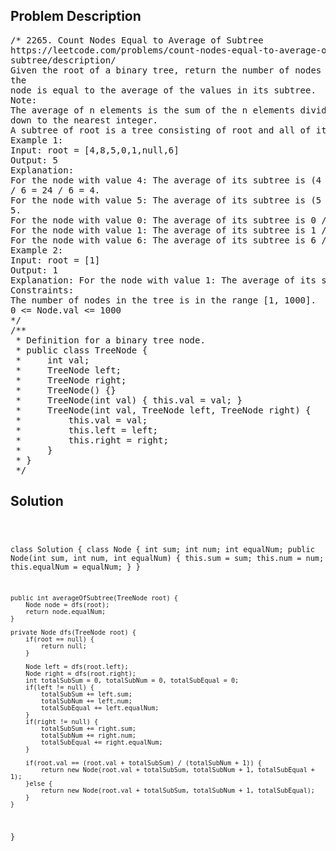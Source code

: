 <!--
<style>
  body { font-family: Arial, sans-serif; }
  .container { max-width: 100%; margin: 0 auto; padding: 10px; }
  .comment-block { max-width: 30%; background-color: #f9f9f9; padding: 10px; border-left: 5px solid #ccc; overflow-wrap: break-word; white-space: pre-wrap; }
  .code-block { background-color: #f4f4f4; padding: 10px; border: 1px solid #ddd; overflow-wrap: break-word; white-space: pre-wrap; }
</style>
-->

<div class='container'>
<h2>Problem Description</h2>
<div class='comment-block'>
<pre>
/* 2265. Count Nodes Equal to Average of Subtree
https://leetcode.com/problems/count-nodes-equal-to-average-of-
subtree/description/
Given the root of a binary tree, return the number of nodes where the value of
the
node is equal to the average of the values in its subtree.
Note:
The average of n elements is the sum of the n elements divided by n and rounded
down to the nearest integer.
A subtree of root is a tree consisting of root and all of its descendants.
Example 1:
Input: root = [4,8,5,0,1,null,6]
Output: 5
Explanation:
For the node with value 4: The average of its subtree is (4 + 8 + 5 + 0 + 1 + 6)
/ 6 = 24 / 6 = 4.
For the node with value 5: The average of its subtree is (5 + 6) / 2 = 11 / 2 =
5.
For the node with value 0: The average of its subtree is 0 / 1 = 0.
For the node with value 1: The average of its subtree is 1 / 1 = 1.
For the node with value 6: The average of its subtree is 6 / 1 = 6.
Example 2:
Input: root = [1]
Output: 1
Explanation: For the node with value 1: The average of its subtree is 1 / 1 = 1.
Constraints:
The number of nodes in the tree is in the range [1, 1000].
0 <= Node.val <= 1000
*/
/**
 * Definition for a binary tree node.
 * public class TreeNode {
 *     int val;
 *     TreeNode left;
 *     TreeNode right;
 *     TreeNode() {}
 *     TreeNode(int val) { this.val = val; }
 *     TreeNode(int val, TreeNode left, TreeNode right) {
 *         this.val = val;
 *         this.left = left;
 *         this.right = right;
 *     }
 * }
 */
</pre>
</div>

<h2>Solution</h2>
<div class='code-block'>
<pre><code class='language-java'>

class Solution {
    class Node {
        int sum;
        int num;
        int equalNum;
        public Node(int sum, int num, int equalNum) {
            this.sum = sum;
            this.num = num;
            this.equalNum = equalNum;
        }
    }

    public int averageOfSubtree(TreeNode root) {
        Node node = dfs(root);
        return node.equalNum;
    }

    private Node dfs(TreeNode root) {
        if(root == null) {
            return null;
        }

        Node left = dfs(root.left);
        Node right = dfs(root.right);
        int totalSubSum = 0, totalSubNum = 0, totalSubEqual = 0;
        if(left != null) {
            totalSubSum += left.sum;
            totalSubNum += left.num;
            totalSubEqual += left.equalNum;
        }
        if(right != null) {
            totalSubSum += right.sum;
            totalSubNum += right.num;
            totalSubEqual += right.equalNum;
        }

        if(root.val == (root.val + totalSubSum) / (totalSubNum + 1)) {
            return new Node(root.val + totalSubSum, totalSubNum + 1, totalSubEqual + 1);
        }else {
            return new Node(root.val + totalSubSum, totalSubNum + 1, totalSubEqual);
        }
    }
}</code></pre>
</div>
</div>
